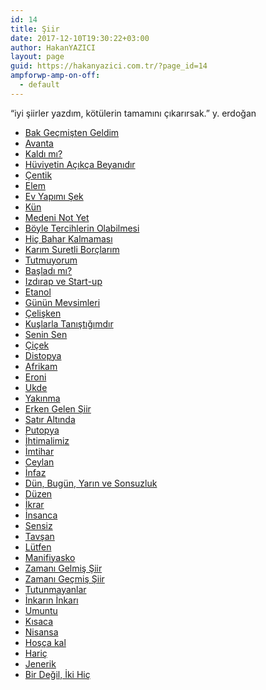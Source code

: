 ```yaml
---
id: 14
title: Şiir
date: 2017-12-10T19:30:22+03:00
author: HakanYAZICI
layout: page
guid: https://hakanyazici.com.tr/?page_id=14
ampforwp-amp-on-off:
  - default
---
```

&#8220;iyi şiirler yazdım, kötülerin tamamını çıkarırsak.&#8221; y. erdoğan

<ul class="lcp_catlist" id="lcp_instance_0">
  <li >
    <a href="https://hakanyazici.com.tr/siir/bak-gecmisten-geldim/" title="Bak Geçmişten Geldim">Bak Geçmişten Geldim</a>
  </li>
  <li >
    <a href="https://hakanyazici.com.tr/siir/avanta/" title="Avanta">Avanta</a>
  </li>
  <li >
    <a href="https://hakanyazici.com.tr/siir/kaldi-mi/" title="Kaldı mı?">Kaldı mı?</a>
  </li>
  <li >
    <a href="https://hakanyazici.com.tr/siir/huviyetin-acikca-beyanidir/" title="Hüviyetin Açıkça Beyanıdır">Hüviyetin Açıkça Beyanıdır</a>
  </li>
  <li >
    <a href="https://hakanyazici.com.tr/siir/centik/" title="Çentik">Çentik</a>
  </li>
  <li >
    <a href="https://hakanyazici.com.tr/siir/elem/" title="Elem">Elem</a>
  </li>
  <li >
    <a href="https://hakanyazici.com.tr/siir/ev-yapimi-sek/" title="Ev Yapımı Şek">Ev Yapımı Şek</a>
  </li>
  <li >
    <a href="https://hakanyazici.com.tr/siir/kun/" title="Kün">Kün</a>
  </li>
  <li >
    <a href="https://hakanyazici.com.tr/siir/medeni-not-yet/" title="Medeni Not Yet">Medeni Not Yet</a>
  </li>
  <li >
    <a href="https://hakanyazici.com.tr/siir/boyle-tercihlerin-olabilmesi/" title="Böyle Tercihlerin Olabilmesi">Böyle Tercihlerin Olabilmesi</a>
  </li>
  <li >
    <a href="https://hakanyazici.com.tr/siir/hic-bahar-kalmamasi/" title="Hiç Bahar Kalmaması">Hiç Bahar Kalmaması</a>
  </li>
  <li >
    <a href="https://hakanyazici.com.tr/siir/karim-suretli-borclarim/" title="Karım Suretli Borçlarım">Karım Suretli Borçlarım</a>
  </li>
  <li >
    <a href="https://hakanyazici.com.tr/siir/tutmuyorum/" title="Tutmuyorum">Tutmuyorum</a>
  </li>
  <li >
    <a href="https://hakanyazici.com.tr/siir/basladi-mi/" title="Başladı mı?">Başladı mı?</a>
  </li>
  <li >
    <a href="https://hakanyazici.com.tr/siir/izdirap-ve-start-up/" title="Izdırap ve Start-up">Izdırap ve Start-up</a>
  </li>
  <li >
    <a href="https://hakanyazici.com.tr/siir/etanol/" title="Etanol">Etanol</a>
  </li>
  <li >
    <a href="https://hakanyazici.com.tr/siir/gunun-mevsimleri/" title="Günün Mevsimleri">Günün Mevsimleri</a>
  </li>
  <li >
    <a href="https://hakanyazici.com.tr/siir/celisken/" title="Çelişken">Çelişken</a>
  </li>
  <li >
    <a href="https://hakanyazici.com.tr/siir/kuslarla-tanistigimdir/" title="Kuşlarla Tanıştığımdır">Kuşlarla Tanıştığımdır</a>
  </li>
  <li >
    <a href="https://hakanyazici.com.tr/siir/senin-sen/" title="Senin Sen">Senin Sen</a>
  </li>
  <li >
    <a href="https://hakanyazici.com.tr/siir/cicek/" title="Çiçek">Çiçek</a>
  </li>
  <li >
    <a href="https://hakanyazici.com.tr/siir/distopya/" title="Distopya">Distopya</a>
  </li>
  <li >
    <a href="https://hakanyazici.com.tr/siir/afrikam/" title="Afrikam">Afrikam</a>
  </li>
  <li >
    <a href="https://hakanyazici.com.tr/siir/eroni/" title="Eroni">Eroni</a>
  </li>
  <li >
    <a href="https://hakanyazici.com.tr/siir/ukde/" title="Ukde">Ukde</a>
  </li>
  <li >
    <a href="https://hakanyazici.com.tr/siir/yakinma/" title="Yakınma">Yakınma</a>
  </li>
  <li >
    <a href="https://hakanyazici.com.tr/siir/erken-gelen-siir/" title="Erken Gelen Şiir">Erken Gelen Şiir</a>
  </li>
  <li >
    <a href="https://hakanyazici.com.tr/siir/satir-altinda/" title="Satır Altında">Satır Altında</a>
  </li>
  <li >
    <a href="https://hakanyazici.com.tr/siir/putopya/" title="Putopya">Putopya</a>
  </li>
  <li >
    <a href="https://hakanyazici.com.tr/siir/ihtimalimiz/" title="İhtimalimiz">İhtimalimiz</a>
  </li>
  <li >
    <a href="https://hakanyazici.com.tr/siir/imtihar/" title="İmtihar">İmtihar</a>
  </li>
  <li >
    <a href="https://hakanyazici.com.tr/siir/ceylan/" title="Ceylan">Ceylan</a>
  </li>
  <li >
    <a href="https://hakanyazici.com.tr/siir/infaz/" title="İnfaz">İnfaz</a>
  </li>
  <li >
    <a href="https://hakanyazici.com.tr/siir/dun-bugun-yarin-ve-sonsuzluk/" title="Dün, Bugün, Yarın ve Sonsuzluk">Dün, Bugün, Yarın ve Sonsuzluk</a>
  </li>
  <li >
    <a href="https://hakanyazici.com.tr/siir/duzen/" title="Düzen">Düzen</a>
  </li>
  <li >
    <a href="https://hakanyazici.com.tr/siir/ikrar/" title="İkrar">İkrar</a>
  </li>
  <li >
    <a href="https://hakanyazici.com.tr/siir/insanca/" title="İnsanca">İnsanca</a>
  </li>
  <li >
    <a href="https://hakanyazici.com.tr/siir/sensiz/" title="Sensiz">Sensiz</a>
  </li>
  <li >
    <a href="https://hakanyazici.com.tr/siir/tavsan/" title="Tavşan">Tavşan</a>
  </li>
  <li >
    <a href="https://hakanyazici.com.tr/siir/lutfen/" title="Lütfen">Lütfen</a>
  </li>
  <li >
    <a href="https://hakanyazici.com.tr/siir/manifiyasyo/" title="Manifiyasko">Manifiyasko</a>
  </li>
  <li >
    <a href="https://hakanyazici.com.tr/siir/zamani-gelmis-siir/" title="Zamanı Gelmiş Şiir">Zamanı Gelmiş Şiir</a>
  </li>
  <li >
    <a href="https://hakanyazici.com.tr/siir/zamani-gecmis-siir/" title="Zamanı Geçmiş Şiir">Zamanı Geçmiş Şiir</a>
  </li>
  <li >
    <a href="https://hakanyazici.com.tr/siir/tutunmayanlar/" title="Tutunmayanlar">Tutunmayanlar</a>
  </li>
  <li >
    <a href="https://hakanyazici.com.tr/siir/inkarin-inkari/" title="İnkarın İnkarı">İnkarın İnkarı</a>
  </li>
  <li >
    <a href="https://hakanyazici.com.tr/siir/umuntu/" title="Umuntu">Umuntu</a>
  </li>
  <li >
    <a href="https://hakanyazici.com.tr/siir/kisaca/" title="Kısaca">Kısaca</a>
  </li>
  <li >
    <a href="https://hakanyazici.com.tr/siir/nisansa/" title="Nisansa">Nisansa</a>
  </li>
  <li >
    <a href="https://hakanyazici.com.tr/siir/hosca-kal/" title="Hoşça kal">Hoşça kal</a>
  </li>
  <li >
    <a href="https://hakanyazici.com.tr/siir/haric/" title="Hariç">Hariç</a>
  </li>
  <li >
    <a href="https://hakanyazici.com.tr/siir/jenerik/" title="Jenerik">Jenerik</a>
  </li>
  <li >
    <a href="https://hakanyazici.com.tr/siir/bir-degil-iki-hic/" title="Bir Değil, İki Hiç">Bir Değil, İki Hiç</a>
  </li>
</ul>